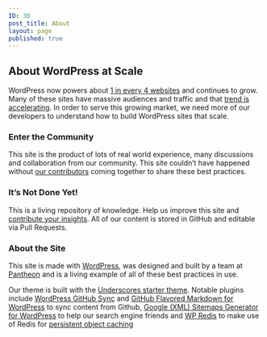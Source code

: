 ```yaml
---
ID: 30
post_title: About
layout: page
published: true
---
```

## About WordPress at Scale

WordPress now powers about [1 in every 4 websites](https://ma.tt/2015/11/seventy-five-to-go/) and continues to grow. Many of these sites have massive audiences and traffic and that [trend is accelerating](https://pantheon.io/blog/wordpress-moves-upmarket). In order to serve this growing market, we need more of our developers to understand how to build WordPress sites that scale. 

### Enter the Community
This site is the product of lots of real world experience, many discussions and collaboration from our community. This site couldn’t have happened without [our contributors](/contributors/) coming together to share these best practices. 

### It’s Not Done Yet!
This is a living repository of knowledge. Help us improve this site and [contribute your insights](/contribute). All of our content is stored in GitHub and editable via Pull Requests.

### About the Site
This site is made with [WordPress](https://wordpress.org/), was designed and built by a team at [Pantheon](https://pantheon.io/) and is a living example of all of these best practices in use. 

Our theme is built with the [Underscores starter theme](http://underscores.me/). Notable plugins include [WordPress GitHub Sync](https://github.com/mAAdhaTTah/wordpress-github-sync) and [GitHub Flavored Markdown for WordPress](https://github.com/makotokw/wp-gfm) to sync content from Github, [Google (XML) Sitemaps Generator for WordPress](http://www.arnebrachhold.de/projects/wordpress-plugins/google-xml-sitemaps-generator) to help our search engine friends and [WP Redis](https://wordpress.org/plugins/wp-redis/) to make use of Redis for [persistent object caching](./object-caching)

